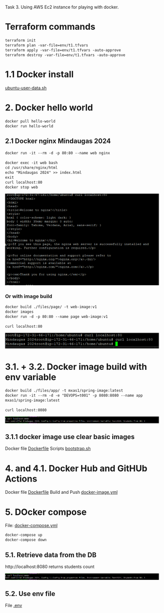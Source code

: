 Task 3. Using AWS Ec2 instance for playing with docker.

# Terraform commands

    terraform init
    terraform plan -var-file=env/t1.tfvars
    terraform apply -var-file=env/t1.tfvars -auto-approve
    terraform destroy -var-file=env/t1.tfvars -auto-approve



# 1.1 Docker install

[ubuntu-user-data.sh](scripts%2Fubuntu-user-data.sh)

# 2. Docker hello world

    docker pull hello-world
    docker run hello-world

## 2.1 Docker nginx Mindaugas 2024

    docker run -it --rm -d -p 80:80 --name web nginx

    docker exec -it web bash
    cd /usr/share/nginx/html
    echo "Mindaugas 2024" >> index.html
    exit
    curl localhost:80
    docker stop web
![2.1.png](docs%2F2.1.png)

### Or with image build

    docker build ./files/page/ -t web-image:v1 
    docker images
    docker run -d -p 80:80 --name page web-image:v1

    curl localhost:80

![curl2.png](docs%2Fcurl2.png)

# 3.1. + 3.2. Docker image build with env variable
 
    docker build ./files/app/ -t mxas1/spring-image:latest
    docker run -it --rm -d -e "DEVOPS=t001" -p 8080:8080 --name app mxas1/spring-image:latest

    curl localhost:8080

![curl-spring.png](docs%2Fcurl-spring.png)

##  3.1.1 docker image use clear basic images

Docker file [Dockerfile](files%2Fapp%2FDockerfile)
Scripts [bootstrap.sh](files%2Fapp%2Fbootstrap.sh)

# 4. and 4.1. Docker Hub and GitHUb Actions

Docker file [Dockerfile](files%2Fapp%2FDockerfile)
Build and Push [docker-image.yml](..%2F.github%2Fworkflows%2Fdocker-image.yml)

# 5. DOcker compose

File: [docker-compose.yml](files%2Fcompose%2Fdocker-compose.yml)

    docker-compose up
    docker-compose down

## 5.1. Retrieve data from the DB

http://localhost:8080 returns students count

![curl-spring.png](docs%2Fcurl-spring.png)

## 5.2. Use env file

File [.env](files%2Fcompose%2F.env)
